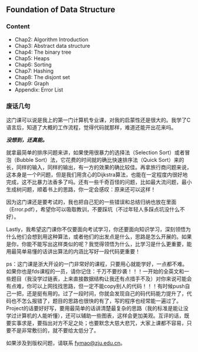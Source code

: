## Foundation of Data Structure

### Content
- Chap2: Algorithm Introduction
- Chap3: Abstract data structure
- Chap4: The binary tree
- Chap5: Heaps
- Chap6: Sorting
- Chap7: Hashing
- Chap8: The disjont set
- Chap9: Graph
- Appendix: Error List

### 废话几句
这门课可以说是我上的第一门计算机专业课，对我的启蒙性还是很大的。我学了C语言后，知道了大概的工作流程，觉得代码就那样，难道还能开出花来吗。

***没想到，还真能。***

就拿最简单的排序问题来讲，如果使用很暴力的选择法（Selection Sort）或者冒泡（Bubble Sort）法，它花费的时间就的确比快速排序法（Quick Sort）来的长，同样的输入，同样的输出，有一方的效果的确比较佳。再拿旅行商问题来说，这本身是一个P问题，但是我们用贪心的Dijkstra算法，也能在一定程度内很好地完成，这不比暴力法香多了吗。还有一些千奇百怪的问题，比如最大流问题，最小生成树问题，顺着书上的思路，你一定会感叹：原来还可以这样！

因为这门课还是要考试的，我也把自己犯的一些错误和总结归纳也放在里面（Error.pdf），希望你可以吸取教训，不要踩坑（不过年轻人多踩点坑没什么不好）。

Lastly，我希望这门课你不仅要面向考试学习，你还要面向知识学习，深刻领悟为什么他们会想到用这种算法，或者他们的出发点是什么，思路是怎么开展的。如果是你，你能不能写出这样类似的呢？我觉得领悟为什么，比学习是什么更重要，能用最简单易懂的话讲出算法的内涵比写好一段代码更重要！

ps：这门课是浙大开设的一门非常好的课程，只要用心就能学好，一点都不难。如果你也是fds课程的一员，请你记住：千万不要抄袭！！！一开始的全英文和一些题目（我没学过链表，上来直接数据结构让我还有点措手不及）对你来说可能会有点难，你可以上网找找思路，但一定不能copy别人的代码！！！有时候push自己一把，还是挺有用的。过了一段时间，你就会发现自己的码代码能力提升了，代码也不怎么报错了，题目的思路也很快的有了，写的程序也经常能一遍过了。Project的话要好好写，要用最简单的话讲清楚最复杂的思路（我的标准是能让没学过计算机的人能听懂），还可以辅助一些图表，这样会更加美观。互评的话，既要实事求是，要指出对方不足之处；也要默念大慈大悲咒，大家上课都不容易，只要不是非常敷衍的，就不要给太低分了。

如果涉及到版权问题，请联系 fymao@zju.edu.cn。
